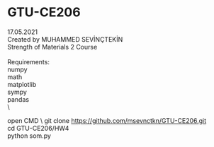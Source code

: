 # GTU-CE206
17.05.2021 \
Created by MUHAMMED SEVİNÇTEKİN \
Strength of Materials 2 Course \
\
Requirements: \
numpy \
math \
matplotlib \
sympy \
pandas \
\

open CMD \ 
git clone https://github.com/msevnctkn/GTU-CE206.git \
cd GTU-CE206/HW4 \
python som.py
